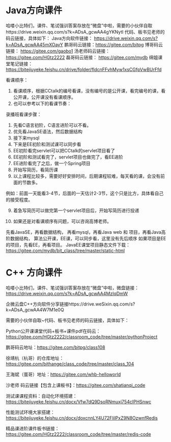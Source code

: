 # Java方向课件

哈喽小比特们，课件、笔试强训答案存放在“微盘”中啦，需要的小伙伴自取https://drive.weixin.qq.com/s?k=ADsA_gcwAA4gYKNytl
代码、板书见老师的码云链接，具体如下：
Java方向软件链接：
https://drive.weixin.qq.com/s?k=ADsA_gcwAA45mXOayY
鹏哥码云链接：https://gitee.com/bitpg
博哥码云链接：
https://gitee.com/gaobo1
汤老师码云链接：
https://gitee.com/HGtz2222
磊哥码云链接：
https://gitee.com/mydb
绵姐课堂笔记链接：
https://bitejiuyeke.feishu.cn/drive/folder/fldcnFFvhMyw1xsCGfpVwBUrFfd

看课顺序：

1. 看课顺序，根据CCtalk的编号看课，没有编号的是公开课，看完编号的课，看公开课，公开课没有看课顺序。
2. 也可以参考以下的看课节奏：

录播班看课步骤：

1. 先看C语言初阶，C语言进阶可以不看。
2. 优先看JavaSE语法，然后数据结构
3. 接下来mysql
4. 下来是EE初阶和测试课可以同步看
5. EE初阶看完servlet可以把CCtalk的servlet项目看了 
6. EE初阶和测试看完了，servlet项目也做完了，看EE进阶
7. EE进阶看完了之后，做一个Spring项目
8. 开始写简历，看简历课
9. 以上课程比较多，需要好好安排时间，后期课程较难，每天看的课，会没有前面的节数多。

例如：前面一天能看3-4节，后面的一天估计2-3节，这个只是比方，具体看自己的接受程度。

9. 着急写简历可以做完第一个servlet项目后，开始写简历进行投递

10. 如果还是对看课顺序有问题，可以咨询高博老师。

    

先看JavaSE，再看数据结构，
	再看mysql，再看Java web 和 项目，再看Java高阶数据结构，
	算法公开课，EE课，可以同步看，这里没有先后顺序
	如果项目是EE的项目，先看EE，再看项目。
	JavaEE课堂项目静态文件下载：https://gitee.com/mydb/bit_class/tree/master/static-html



# C++ 方向课件

哈喽小比特们，课件、笔试强训答案存放在“微盘”中啦，微盘链接：https://drive.weixin.qq.com/s?k=ADsA_gcwAA4MzIqDmW

企微云盘C++方向软件分享链接https://drive.weSixin.qq.com/s?k=ADsA_gcwAA4W7M1e0Q

需要的小伙伴自取~代码、板书见老师的码云链接，具体如下：

Python公开课课堂代码+板书+课件pdf在码云：https://gitee.com/HGtz2222/classroom_code/tree/master/pythonProject

鹏哥码云地址：https://gitee.com/bitpg/class108

徐靖杭（杭哥）的仓库地址：https://gitee.com/bithange/class_code/tree/master/class_104

王海斌（蛋哥）地址：https://gitee.com/whb-helloworld

沙老师 码云链接【包含上课板书】：https://gitee.com/shatianqi_code

测试课课程资料：自动化环境搭建：https://bitejiuyeke.feishu.cn/docx/Vfw7dQ9DsoRNmuxj754cIPHSnwc

性能测试环境大家搭建：https://bitejiuyeke.feishu.cn/docx/doxcnnLY4U72FlilPxZ9N8OzwnfRedis

精品课进阶课件板书链接：https://gitee.com/HGtz2222/classroom_code/tree/master/redis-code